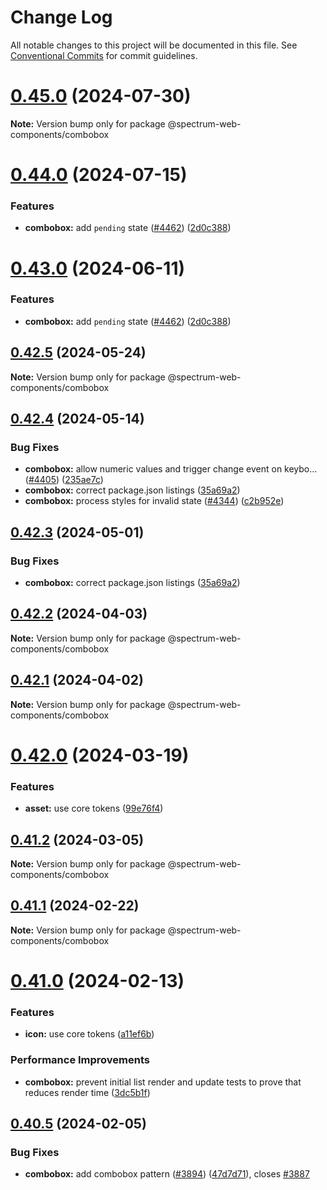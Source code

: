 # Change Log

All notable changes to this project will be documented in this file.
See [Conventional Commits](https://conventionalcommits.org) for commit guidelines.

# [0.45.0](https://github.com/adobe/spectrum-web-components/compare/v0.44.0...v0.45.0) (2024-07-30)

**Note:** Version bump only for package @spectrum-web-components/combobox

# [0.44.0](https://github.com/adobe/spectrum-web-components/compare/v0.42.4...v0.44.0) (2024-07-15)

### Features

-   **combobox:** add `pending` state ([#4462](https://github.com/adobe/spectrum-web-components/issues/4462)) ([2d0c388](https://github.com/adobe/spectrum-web-components/commit/2d0c388cfde52bd5695b3d6db4b0425987ea6f85))

# [0.43.0](https://github.com/adobe/spectrum-web-components/compare/v0.42.4...v0.43.0) (2024-06-11)

### Features

-   **combobox:** add `pending` state ([#4462](https://github.com/adobe/spectrum-web-components/issues/4462)) ([2d0c388](https://github.com/adobe/spectrum-web-components/commit/2d0c388cfde52bd5695b3d6db4b0425987ea6f85))

## [0.42.5](https://github.com/adobe/spectrum-web-components/compare/v0.42.4...v0.42.5) (2024-05-24)

**Note:** Version bump only for package @spectrum-web-components/combobox

## [0.42.4](https://github.com/adobe/spectrum-web-components/compare/v0.42.2...v0.42.4) (2024-05-14)

### Bug Fixes

-   **combobox:** allow numeric values and trigger change event on keybo… ([#4405](https://github.com/adobe/spectrum-web-components/issues/4405)) ([235ae7c](https://github.com/adobe/spectrum-web-components/commit/235ae7ca9eed35800a834af1005eb0c8d892b9f1))
-   **combobox:** correct package.json listings ([35a69a2](https://github.com/adobe/spectrum-web-components/commit/35a69a2923eec3f9f7bac867752d869e5fe988c1))
-   **combobox:** process styles for invalid state ([#4344](https://github.com/adobe/spectrum-web-components/issues/4344)) ([c2b952e](https://github.com/adobe/spectrum-web-components/commit/c2b952e4e6558c99e15e2503702375bc9b0539d5))

## [0.42.3](https://github.com/adobe/spectrum-web-components/compare/v0.42.2...v0.42.3) (2024-05-01)

### Bug Fixes

-   **combobox:** correct package.json listings ([35a69a2](https://github.com/adobe/spectrum-web-components/commit/35a69a2923eec3f9f7bac867752d869e5fe988c1))

## [0.42.2](https://github.com/adobe/spectrum-web-components/compare/v0.42.1...v0.42.2) (2024-04-03)

**Note:** Version bump only for package @spectrum-web-components/combobox

## [0.42.1](https://github.com/adobe/spectrum-web-components/compare/v0.42.0...v0.42.1) (2024-04-02)

**Note:** Version bump only for package @spectrum-web-components/combobox

# [0.42.0](https://github.com/adobe/spectrum-web-components/compare/v0.41.2...v0.42.0) (2024-03-19)

### Features

-   **asset:** use core tokens ([99e76f4](https://github.com/adobe/spectrum-web-components/commit/99e76f4d32e990960b7fa2f0613ed4144adc4f6e))

## [0.41.2](https://github.com/adobe/spectrum-web-components/compare/v0.41.1...v0.41.2) (2024-03-05)

**Note:** Version bump only for package @spectrum-web-components/combobox

## [0.41.1](https://github.com/adobe/spectrum-web-components/compare/v0.41.0...v0.41.1) (2024-02-22)

**Note:** Version bump only for package @spectrum-web-components/combobox

# [0.41.0](https://github.com/adobe/spectrum-web-components/compare/v0.40.5...v0.41.0) (2024-02-13)

### Features

-   **icon:** use core tokens ([a11ef6b](https://github.com/adobe/spectrum-web-components/commit/a11ef6b45141769b4c73a7c79322e780a8a1fa6e))

### Performance Improvements

-   **combobox:** prevent initial list render and update tests to prove that reduces render time ([3dc5b1f](https://github.com/adobe/spectrum-web-components/commit/3dc5b1f77fbe9d5b20178a3641b0c73da0cdad35))

## [0.40.5](https://github.com/adobe/spectrum-web-components/compare/v0.40.4...v0.40.5) (2024-02-05)

### Bug Fixes

-   **combobox:** add combobox pattern ([#3894](https://github.com/adobe/spectrum-web-components/issues/3894)) ([47d7d71](https://github.com/adobe/spectrum-web-components/commit/47d7d71bc9e17b67452d45b9495c970dac15ff89)), closes [#3887](https://github.com/adobe/spectrum-web-components/issues/3887)
